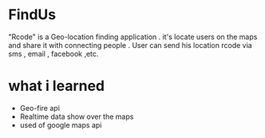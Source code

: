 # FindUs


"Rcode" is a Geo-location finding application . it's locate users on the maps and share it with connecting people . User can send his location rcode via sms , email , facebook ,etc.

# what i learned

- Geo-fire api
- Realtime data show over the maps
- used of google maps api 

